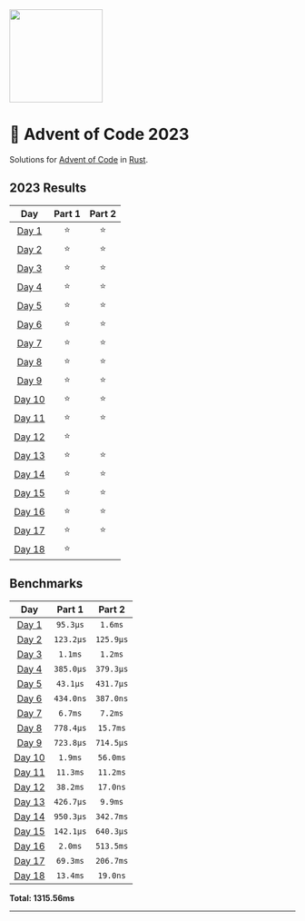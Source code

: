 <img src="./.assets/christmas_ferris.png" width="164">

# 🎄 Advent of Code 2023

Solutions for [Advent of Code](https://adventofcode.com/) in [Rust](https://www.rust-lang.org/).

<!--- advent_readme_stars table --->
## 2023 Results

| Day | Part 1 | Part 2 |
| :---: | :---: | :---: |
| [Day 1](https://adventofcode.com/2023/day/1) | ⭐ | ⭐ |
| [Day 2](https://adventofcode.com/2023/day/2) | ⭐ | ⭐ |
| [Day 3](https://adventofcode.com/2023/day/3) | ⭐ | ⭐ |
| [Day 4](https://adventofcode.com/2023/day/4) | ⭐ | ⭐ |
| [Day 5](https://adventofcode.com/2023/day/5) | ⭐ | ⭐ |
| [Day 6](https://adventofcode.com/2023/day/6) | ⭐ | ⭐ |
| [Day 7](https://adventofcode.com/2023/day/7) | ⭐ | ⭐ |
| [Day 8](https://adventofcode.com/2023/day/8) | ⭐ | ⭐ |
| [Day 9](https://adventofcode.com/2023/day/9) | ⭐ | ⭐ |
| [Day 10](https://adventofcode.com/2023/day/10) | ⭐ | ⭐ |
| [Day 11](https://adventofcode.com/2023/day/11) | ⭐ | ⭐ |
| [Day 12](https://adventofcode.com/2023/day/12) | ⭐ |   |
| [Day 13](https://adventofcode.com/2023/day/13) | ⭐ | ⭐ |
| [Day 14](https://adventofcode.com/2023/day/14) | ⭐ | ⭐ |
| [Day 15](https://adventofcode.com/2023/day/15) | ⭐ | ⭐ |
| [Day 16](https://adventofcode.com/2023/day/16) | ⭐ | ⭐ |
| [Day 17](https://adventofcode.com/2023/day/17) | ⭐ | ⭐ |
| [Day 18](https://adventofcode.com/2023/day/18) | ⭐ |   |
<!--- advent_readme_stars table --->

<!--- benchmarking table --->
## Benchmarks

| Day | Part 1 | Part 2 |
| :---: | :---: | :---:  |
| [Day 1](./src/bin/01.rs) | `95.3µs` | `1.6ms` |
| [Day 2](./src/bin/02.rs) | `123.2µs` | `125.9µs` |
| [Day 3](./src/bin/03.rs) | `1.1ms` | `1.2ms` |
| [Day 4](./src/bin/04.rs) | `385.0µs` | `379.3µs` |
| [Day 5](./src/bin/05.rs) | `43.1µs` | `431.7µs` |
| [Day 6](./src/bin/06.rs) | `434.0ns` | `387.0ns` |
| [Day 7](./src/bin/07.rs) | `6.7ms` | `7.2ms` |
| [Day 8](./src/bin/08.rs) | `778.4µs` | `15.7ms` |
| [Day 9](./src/bin/09.rs) | `723.8µs` | `714.5µs` |
| [Day 10](./src/bin/10.rs) | `1.9ms` | `56.0ms` |
| [Day 11](./src/bin/11.rs) | `11.3ms` | `11.2ms` |
| [Day 12](./src/bin/12.rs) | `38.2ms` | `17.0ns` |
| [Day 13](./src/bin/13.rs) | `426.7µs` | `9.9ms` |
| [Day 14](./src/bin/14.rs) | `950.3µs` | `342.7ms` |
| [Day 15](./src/bin/15.rs) | `142.1µs` | `640.3µs` |
| [Day 16](./src/bin/16.rs) | `2.0ms` | `513.5ms` |
| [Day 17](./src/bin/17.rs) | `69.3ms` | `206.7ms` |
| [Day 18](./src/bin/18.rs) | `13.4ms` | `19.0ns` |

**Total: 1315.56ms**
<!--- benchmarking table --->

---
